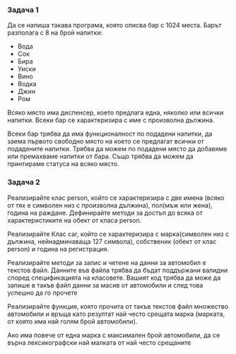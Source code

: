 ### Задача 1

Да се напиша такава програма, която описва бар с 1024 места.
Барът разполага с 8 на брой напитки:

* Вода
* Сок
* Бира
* Уиски
* Вино
* Водка
* Джин
* Ром

Всяко място има диспенсер, което предлага една, няколко или всички напитки.
Всеки бар се характеризира с име с произволна дължина.

Всеки бар трябва да има функционалност по подадени напитки, да заема първото свободно място на което се предлагат всички от подадените напитки. Трябва да можем по подадени място да добавяме или премахваме напитки от бара. Също трябва да можем да принтираме статуса на всяко място.

### Задача 2

Реализирайте клас person, който се характеризира с две имена (всяко от тях е символен низ с произволна дължина), пол(мъж или жена), година на раждане.
Дефинирайте методи за достъп до всяка от характеристиките на обект от класа person.


Реализирайте Клас car, който се характеризира с марка(символен низ с дължина, нейнадминаваща 127 символа), собственик (обект от клас person) и година на регистрация.

Реализирайте методи за запис и четене на данни за автомобил е текстов файл. Данните във файла трябва да бъдат поддържани валидни според спецификацията на класовете. Вашият код трябва да може да запише в такъв файл данни за масив от автомобили и след това успешно да го прочете

Реализирайте функция, която прочита от такъв текстов файл множество автомобили и връща като резултат най често срещата марка (марката, от която има най голям брой автомобили).

Ако има повече от една марка с максимален брой автомобили, да се върна лексикографски най малката от най често срещаните
